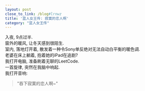 ```yaml
---
layout: post
close_to_link: /blog#lrnwz
title: '蓝人女王传: 寂寞的恋人啊'
category: "蓝人女王传"
---
```


入夜, 9点过半.  
窗外的暖风, 让冬天感到很陌生.  
室内, 落地灯开着, 散发着一种令Sony单反绝对无法自动白平衡的暖色调.  
老婆在床上躺着, 抱着她的iPad在追剧?  
我打开电脑, 准备刷着无聊的LeetCode.  
一首旋律, 突然在我脑中响起.  
我打开音响:

> "吞下寂寞的恋人啊~"



